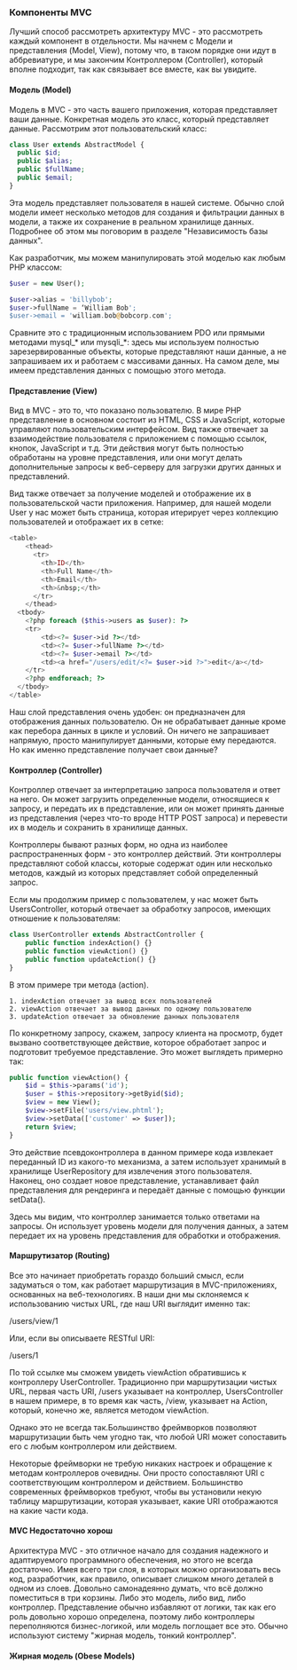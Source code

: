 ### Компоненты MVC

Лучший способ рассмотреть архитектуру MVC - это рассмотреть каждый компонент в отдельности. Мы
начнем с Модели и представления (Model, View), потому что, в таком порядке они идут в аббревиатуре, и мы закончим 
Контроллером (Controller), который вполне подходит, так как связывает все вместе, как вы увидите.

#### Модель (Model)

Модель в MVC - это часть вашего приложения, которая представляет ваши данные. Конкретная модель
это класс, который представляет данные. Рассмотрим этот пользовательский класс:

```php
class User extends AbstractModel {
  public $id;
  public $alias;
  public $fullName;
  public $email;
}
```

Эта модель представляет пользователя в нашей системе. Обычно слой модели имеет несколько методов для создания и 
фильтрации данных в модели, а также их сохранение в реальном хранилище данных. Подробнее об этом мы поговорим в разделе
"Независимость базы данных".

Как разработчик, мы можем манипулировать этой моделью как любым PHP классом:

```php
$user = new User();

$user->alias = 'billybob';
$user->fullName = ‘William Bob';
$user->email = 'william.bob@bobcorp.com';
```

Сравните это с традиционным использованием PDO или прямыми методами mysql_* или mysqli_*:
здесь мы используем полностью зарезервированные объекты, которые представляют наши данные, а не запрашиваем их и 
работаем с массивами данных. На самом деле, мы имеем представления данных с помощью этого метода.

#### Представление (View)

Вид в MVC - это то, что показано пользователю. В мире PHP представление в основном состоит из HTML, CSS и JavaScript, 
которые управляют пользовательским интерфейсом. Вид также отвечает за взаимодействие пользователя с приложением 
с помощью ссылок, кнопок, JavaScript и т.д. Эти действия могут быть полностью обработаны на уровне представления,
или они могут делать дополнительные запросы к веб-серверу для загрузки других данных и представлений.

Вид также отвечает за получение моделей и отображение их в пользовательской части приложения. Например, для нашей модели 
User у нас может быть страница, которая итерирует через коллекцию пользователей и отображает их в сетке:

```php
<table>
    <thead>
      <tr>
        <th>ID</th>
        <th>Full Name</th>
        <th>Email</th>
        <th>&nbsp;</th>
      </tr>
    </thead>
  <tbody>
    <?php foreach ($this->users as $user): ?>
    <tr>
        <td><?= $user->id ?></td>
        <td><?= $user->fullName ?></td>
        <td><?= $user->email ?></td>
        <td><a href="/users/edit/<?= $user->id ?>">edit</a></td>
    </tr>
    <?php endforeach; ?>
  </tbody>
</table>
```

Наш слой представления очень удобен: он предназначен для отображения данных пользователю. Он не обрабатывает данные 
кроме как перебора данных в цикле и условий. Он ничего не запрашивает напрямую, просто манипулирует данными, которые ему передаются.
Но как именно представление получает свои данные?

#### Контроллер (Controller)

Контроллер отвечает за интерпретацию запроса пользователя и ответ на него. Он может загрузить определенные модели, 
относящиеся к запросу, и передать их в представление, или он может принять данные из представления 
(через что-то вроде HTTP POST запроса) и перевести их в модель и сохранить в хранилище данных.

Контроллеры бывают разных форм, но одна из наиболее распространенных форм - это контроллер действий. Эти контроллеры 
представляют собой классы, которые содержат один или несколько методов, каждый из которых представляет собой определенный запрос.

Если мы продолжим пример с пользователем, у нас может быть UsersController, который отвечает за обработку запросов, имеющих отношение к пользователям:

```php
class UserController extends AbstractController {
    public function indexAction() {}
    public function viewAction() {}
    public function updateAction() {}
}
```

В этом примере три метода (action).

    1. indexAction отвечает за вывод всех пользователей
    2. viewAction отвечает за вывод данных по одному пользователю
    3. updateAction отвечает за обновление данных пользователя

По конкретному запросу, скажем, запросу клиента на просмотр, будет вызвано соответствующее действие, которое обработает 
запрос и подготовит требуемое представление. Это может выглядеть примерно так:

```php 
public function viewAction() {
    $id = $this->params('id');
    $user = $this->repository->getByid($id);
    $view = new View();
    $view->setFile('users/view.phtml');
    $view->setData(['customer' => $user]);
    return $view;
}
```

Это действие псевдоконтроллера в данном примере кода извлекает переданный ID из какого-то механизма, а затем использует 
хранимый в хранилище UserRepository для извлечения этого пользователя. Наконец, оно создает новое представление, 
устанавливает файл представления для рендеринга и передаёт данные с помощью функции setData().

Здесь мы видим, что контроллер занимается только ответами на запросы. Он использует уровень модели для получения данных, 
а затем передает их на уровень представления для обработки и отображения.

#### Маршрутизатор (Routing)

Все это начинает приобретать гораздо больший смысл, если задуматься о том, как работает маршрутизация в MVC-приложениях, 
основанных на веб-технологиях. В наши дни мы склоняемся к использованию чистых URL, где наш URI выглядит именно так:

/users/view/1

Или, если вы описываете RESTful URI: 

/users/1

По той ссылке мы сможем увидеть viewAction обратившись к контроллеру UserController.
Традиционно при маршрутизации чистых URL, первая часть URI, /users указывает на контроллер, UsersController в 
нашем примере, в то время как часть, /view, указывает на Action, который, конечно же, является методом viewAction.

Однако это не всегда так.Большинство фреймворков позволяют маршрутизации быть чем угодно так, что любой URI может 
сопоставить его с любым контроллером или действием. 

Некоторые фреймворки не требую никаких настроек и обращение к методам контроллеров очевидны.
Они просто сопоставляют URI с соответствующим контроллером и действием. Большинство современных фреймворков требуют, 
чтобы вы установили некую таблицу маршрутизации, которая указывает, какие URI отображаются на какие части кода.

#### MVC Недостаточно хорош

Архитектура MVC - это отличное начало для создания надежного и адаптируемого программного обеспечения, но этого не всегда достаточно.
Имея всего три слоя, в которых можно организовать весь код, разработчик, как правило, описывает слишком много деталей в одном из слоев.
Довольно самонадеянно думать, что всё должно поместиться в три корзины. Либо это модель, либо вид, либо контроллер.
Представление обычно избавляют от логики, так как его роль довольно хорошо определена, поэтому либо контроллеры 
переполняются бизнес-логикой, или модель поглощает все это. Обычно используют систему "жирная модель, тонкий контроллер".

#### Жирная модель (Obese Models)